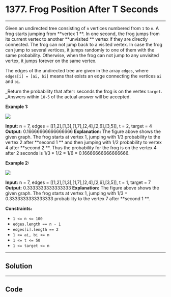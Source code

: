 # 1377. Frog Position After T Seconds

---

Given an undirected tree consisting of `n` vertices numbered from `1` to `n`. A frog starts jumping from **vertex 1 **. In one second, the frog jumps from its current vertex to another **unvisited ** vertex if they are directly connected. The frog can not jump back to a visited vertex. In case the frog can jump to several vertices, it jumps randomly to one of them with the same probability. Otherwise, when the frog can not jump to any unvisited vertex, it jumps forever on the same vertex.

The edges of the undirected tree are given in the array `edges`, where `edges[i] = [ai, bi]` means that exists an edge connecting the vertices `ai` and `bi`.

_Return the probability that after`t` seconds the frog is on the vertex `target`. _Answers within `10-5` of the actual answer will be accepted.

 

**Example 1:**

![](https://assets.leetcode.com/uploads/2021/12/21/frog1.jpg)


**Input:** n = 7, edges = [[1,2],[1,3],[1,7],[2,4],[2,6],[3,5]], t = 2, target = 4
**Output:** 0.16666666666666666 
**Explanation:** The figure above shows the given graph. The frog starts at vertex 1, jumping with 1/3 probability to the vertex 2 after **second 1 ** and then jumping with 1/2 probability to vertex 4 after **second 2 **. Thus the probability for the frog is on the vertex 4 after 2 seconds is 1/3 * 1/2 = 1/6 = 0.16666666666666666. 


**Example 2:**

**![](https://assets.leetcode.com/uploads/2021/12/21/frog2.jpg)**


**Input:** n = 7, edges = [[1,2],[1,3],[1,7],[2,4],[2,6],[3,5]], t = 1, target = 7
**Output:** 0.3333333333333333
**Explanation:** The figure above shows the given graph. The frog starts at vertex 1, jumping with 1/3 = 0.3333333333333333 probability to the vertex 7 after **second 1 **. 


 

**Constraints:**

  * `1 <= n <= 100`
  * `edges.length == n - 1`
  * `edges[i].length == 2`
  * `1 <= ai, bi <= n`
  * `1 <= t <= 50`
  * `1 <= target <= n`

---

## Solution



---

## Code
```python


```